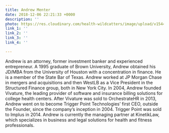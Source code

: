 ```yaml
---
title: Andrew Menter
date: 2018-12-06 22:21:33 +0000
description: ''
photo: https://res.cloudinary.com/health-wildcatters/image/upload/v1544134911/image.png
link_1: ''
link_2: ''
link_3: ''
link_4: ''

---
```

Andrew is an attorney, former investment banker and experienced entrepreneur. A 1995 graduate of Brown University, Andrew obtained his JD/MBA from the University of Houston with a concentration in finance. He is a member of the State Bar of Texas. Andrew worked at JP Morgan Chase in mergers and acquisitions and then WestLB as a Vice President in the Structured Finance group, both in New York City. In 2004, Andrew founded Vivature, the leading provider of software and insurance billing solutions for college health centers. After Vivature was sold to OrchestrateHR in 2013, Andrew went on to become Trigger Point Technologies’ first CEO, outside the Founder, since the company’s inception in 2004. Trigger Point was sold to Implus in 2014. Andrew is currently the managing partner at KinetikLaw, which specializes in business and legal solutions for health and fitness professionals.